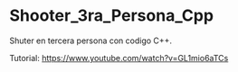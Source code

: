 # Shooter_3ra_Persona_Cpp
 
Shuter en tercera persona con codigo C++.

Tutorial: https://www.youtube.com/watch?v=GL1mio6aTCs
